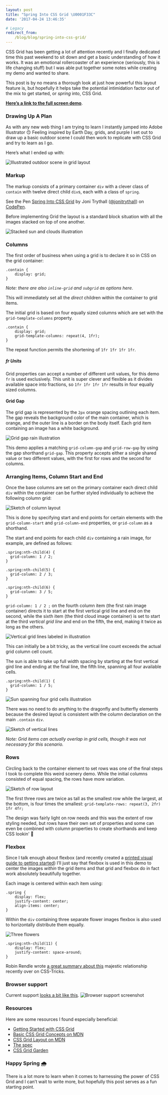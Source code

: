 ```yaml
---
layout: post
title: "Spring Into CSS Grid \U0001F33C"
date: '2017-04-24 13:46:35'

# Legacy
redirect_from:
    /blog/blog/spring-into-css-grid/
---
```


CSS Grid has been getting a lot of attention recently and I finally dedicated time this past weekend to sit down and get a basic understanding of how it works. It was an emotional rollercoaster of an experience (seriously, this is life changing stuff) but I was able put together some notes while creating my demo and wanted to share.

This post is by no means a thorough look at just how powerful this layout feature is, but hopefully it helps take the potential intimidation factor out of the mix to get started, or *spring* into, CSS Grid.

**[Here’s a link to the full screen demo](http://codepen.io/jonitrythall/full/xdOrrq/)**.

### Drawing Up A Plan
As with any new web thing I am trying to learn I instantly jumped into Adobe Illustrator 🙃 Feeling inspired by Earth Day, grids, and purple I set out to draw up a basic outdoor scene I could then work to replicate with CSS Grid and try to learn as I go.

Here’s what I ended up with:

![Illustrated outdoor scene in grid layout](/content/2017/04/scene-01.png)

### Markup
The markup consists of a primary container `div` with a clever class of `contain` with twelve direct child `div`s, each with a class of `spring`.

<p data-height="300" data-theme-id="11708" data-slug-hash="ec3280f94b7de35e96c0abdec6eb97db" data-default-tab="html" data-user="jonitrythall" data-embed-version="2" data-pen-title="Spring Into CSS Grid" class="codepen">See the Pen <a href="http://codepen.io/jonitrythall/pen/ec3280f94b7de35e96c0abdec6eb97db/">Spring Into CSS Grid</a> by Joni Trythall  (<a href="http://codepen.io/jonitrythall">@jonitrythall</a>) on <a href="http://codepen.io">CodePen</a>.</p>
<script async src="https://production-assets.codepen.io/assets/embed/ei.js"></script>

Before implementing Grid the layout is a standard block situation with all the images stacked on top of one another.

![Stacked sun and clouds illustration](/content/2017/04/Screen-Shot-2017-04-23-at-12-27-03-PM.png)

### Columns
The first order of business when using a grid is to declare it so in CSS on the grid container:

    .contain {
        display: grid;
    }

*Note: there are also `inline-grid` and `subgrid` as options here*.

This will immediately set all the *direct* children within the container to grid items.   

The initial grid is based on four equally sized columns which are set with the `grid-template-columns` property.

    .contain {
        display: grid;
        grid-template-columns: repeat(4, 1fr);
    }

The repeat function permits the shortening of `1fr 1fr 1fr 1fr`.

##### fr Units
Grid properties can accept a number of different unit values, for this demo `fr` is used exclusively. This unit is super clever and flexible as it divides available space into fractions, so `1fr 1fr 1fr 1fr` results in four equally sized columns.

#### Grid Gap
The grid gap is represented by the `2px` orange spacing outlining each item. The gap reveals the background color of the main container, which is orange, and the outer line is a border on the body itself. Each grid item containing an image has a white background.  

![Grid gap rain illustration](/content/2017/04/Screen-Shot-2017-04-23-at-12-01-19-PM.png)

This demo applies a matching `grid-column-gap` and `grid-row-gap` by using the gap shorthand `grid-gap`. This property accepts either a single shared value or two different values, with the first for rows and the second for columns.

### Arranging Items, Column Start and End
Once the base columns are set on the primary container each direct child `div` within the container can be further styled individually to achieve the following column grid:

![Sketch of column layout](/content/2017/04/Screen-Shot-2017-04-23-at-1-02-31-PM.png)

This is done by specifying start and end points for certain elements with the `grid-column-start` and `grid-column-end` properties, or `grid-column` as a shorthand.

The start and end points for each child `div` containing a rain image, for example, are defined as follows:

    .spring:nth-child(4) {
      grid-column: 1 / 2;
    }

    .spring:nth-child(5) {
      grid-column: 2 / 3;
    }

    .spring:nth-child(6) {
      grid-column: 3 / 5;
    }

`grid-column: 1 / 2 ;` on the fourth column item (the first rain image container) directs it to start at the first vertical grid line and end on the second, while the sixth item (the third cloud image container) is set to start at the third *vertical grid line* and end on the fifth, the end, making it twice as long as the others.

![Vertical grid lines labeled in illustration](/content/2017/04/Screen-Shot-2017-04-23-at-2-30-25-PM.png)

This can initially be a bit tricky, as the vertical line count exceeds the actual grid column cell count.

The sun is able to take up full width spacing by starting at the first vertical gird line and ending at the final line, the fifth line, spanning all four available cells.

    .spring:nth-child(1) {
      grid-column: 1 / 5;
    }

![Sun spanning four grid cells illustration](/content/2017/04/Screen-Shot-2017-04-24-at-8-50-24-AM.png)

There was no need to do anything to the dragonfly and butterfly elements because the desired layout is consistent with the column declaration on the main `.contain` `div`.

![Sketch of vertical lines](/content/2017/04/Screen-Shot-2017-04-23-at-12-13-05-PM.png)

*Note: Grid items can actually overlap in grid cells, though it was not necessary for this scenario.*

### Rows
Circling back to the container element to set rows was one of the final steps I took to complete this weird scenery demo. While the initial columns consisted of equal spacing, the rows have more variation.

![Sketch of row layout](/content/2017/04/Screen-Shot-2017-04-23-at-12-57-19-PM.png)

The first three rows are twice as tall as the smallest row while the largest, at the bottom, is four times the smallest: `grid-template-rows: repeat(3, 2fr) 1fr 4fr;`

The design was fairly light on row needs and this was the extent of row styling needed, but rows have their own set of properties and some can even be combined with column properties to create shorthands and keep CSS lookin' 💅

### Flexbox
Since I talk enough about flexbox (and recently created a [printed visual guide to getting started](https://gum.co/YdWw)) I’ll just say that flexbox is used in this demo to center the images *within* the grid items and that grid and flexbox do in fact work absolutely beautifully together.

Each image is centered within each item using:

    .spring {
        display: flex;
        justify-content: center;
        align-items: center;
    }

Within the `div` containing three separate flower images flexbox is also used to horizontally distribute them equally.

![Three flowers](/content/2017/04/Screen-Shot-2017-04-23-at-12-15-43-PM.png)

    .spring:nth-child(11) {
        display: flex;
        justify-content: space-around;
    }

Robin Rendle wrote [a great summary about this](https://css-tricks.com/css-grid-replace-flexbox/) majestic relationship recently over on CSS-Tricks.

### Browser support
Current support [looks a bit like this](http://caniuse.com/#feat=css-grid).
![Browser support screenshot](/content/2017/04/Screen-Shot-2017-04-23-at-1-24-17-PM.png)

### Resources
Here are some resources I found especially beneficial:

* [Getting Started with CSS Grid](https://css-tricks.com/getting-started-css-grid/)
* [Basic CSS Grid Concepts on MDN](https://developer.mozilla.org/en-US/docs/Web/CSS/CSS_Grid_Layout/Basic_Concepts_of_Grid_Layout)
* [CSS Grid Layout on MDN](https://developer.mozilla.org/en-US/docs/Web/CSS/CSS_Grid_Layout)
* [The spec](https://www.w3.org/TR/css3-grid-layout/)
* [CSS Grid Garden](http://cssgridgarden.com/)

### Happy Spring 🌧
There is a lot more to learn when it comes to harnessing the power of CSS Grid and I can’t wait to write more, but hopefully this post serves as a fun starting point.
